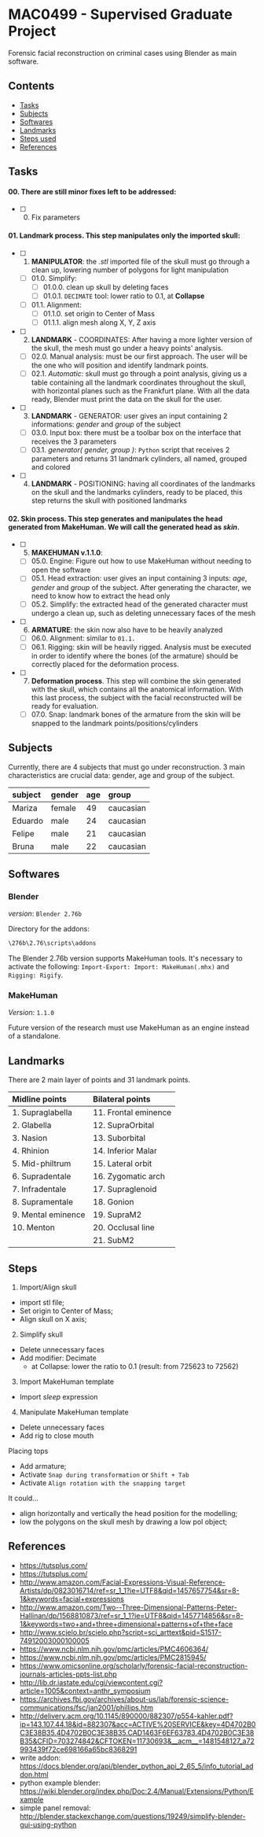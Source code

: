 # MAC0499 - Supervised Graduate Project

Forensic facial reconstruction on criminal cases using Blender as main software.

## Contents

* [Tasks](#todo)
* [Subjects](#subjects)
* [Softwares](#softwares)
* [Landmarks](#landmarks)
* [Steps used](#steps)
* [References](#references)

<a name="todo"></a>
## Tasks

#### 00. There are still minor fixes left to be addressed:

- [ ] 00. Fix parameters

#### 01. **Landmark process**. This step manipulates only the imported skull:

- [ ] 01. **MANIPULATOR**: the *.stl* imported file of the skull must go through a clean up, lowering number of polygons for light manipulation
  - [ ] 01.0. Simplify:
    - [ ] 01.0.0. clean up skull by deleting faces
    - [ ] 01.0.1. `DECIMATE` tool: lower ratio to 0.1, at **Collapse**
  - [ ] 01.1. Alignment:
    - [ ] 01.1.0. set origin to Center of Mass
    - [ ] 01.1.1. align mesh along X, Y, Z axis
- [ ] 02. **LANDMARK** - COORDINATES: After having a more lighter version of the skull, the mesh must go under a heavy points' analysis.
  - [ ] 02.0. Manual analysis: must be our first approach. The user will be the one who will position and identify landmark points.
  - [ ] 02.1. *Automatic*: skull must go through a point analysis, giving us a table containing all the landmark coordinates throughout the skull, with horizontal planes such as the Frankfurt plane. With all the data ready, Blender must print the data on the skull for the user.
- [ ] 03. **LANDMARK** - GENERATOR: user gives an input containing 2 informations: *gender* and *group* of the subject
  - [ ] 03.0. Input box: there must be a toolbar box on the interface that receives the 3 parameters
  - [ ] 03.1. *generator( gender, group )*: `Python` script that receives 2 parameters and returns 31 landmark cylinders, all named, grouped and colored
- [ ] 04. **LANDMARK** - POSITIONING: having all coordinates of the landmarks on the skull and the landmarks cylinders, ready to be placed, this step returns the skull with positioned landmarks

#### 02. **Skin process**. This step generates and manipulates the head generated from MakeHuman. We will call the generated head as *skin*.

- [ ] 05. **MAKEHUMAN v.1.1.0**:
  - [ ] 05.0. Engine: Figure out how to use MakeHuman without needing to open the software
  - [ ] 05.1. Head extraction: user gives an input containing 3 inputs: *age*, *gender* and *group* of the subject. After generating the character, we need to know how to extract the head only
  - [ ] 05.2. Simplify: the extracted head of the generated character must undergo a clean up, such as deleting unnecessary faces of the mesh
- [ ] 06. **ARMATURE**: the skin now also have to be heavily analyzed
  - [ ] 06.0. Alignment: similar to `01.1.`
  - [ ] 06.1. Rigging: skin will be heavily rigged. Analysis must be executed in order to identify where the bones (of the armature) should be correctly placed for the deformation process.
- [ ] 07. **Deformation process**. This step will combine the skin generated with the skull, which contains all the anatomical information. With this last process, the subject with the facial reconstructed will be ready for evaluation.
  - [ ] 07.0. Snap: landmark bones of the armature from the skin will be snapped to the landmark points/positions/cylinders

<a name="subjects"></a>
## Subjects

Currently, there are 4 subjects that must go under reconstruction. 3 main characteristics are crucial data: gender, age and group of the subject.

| subject | gender  | age | group     |
|:--------|:--------|:----|:----------|
| Mariza  | female  | 49  | caucasian |
| Eduardo | male    | 24  | caucasian |
| Felipe  | male    | 21  | caucasian | *
| Bruna   | male    | 22  | caucasian |


<a name="softwares"></a>
## Softwares

### Blender

*version*: `Blender 2.76b`

Directory for the addons:

```bash
\276b\2.76\scripts\addons
```

The Blender 2.76b version supports MakeHuman tools. It's necessary to activate the following: `Import-Export: Import: MakeHuman(.mhx)` and `Rigging: Rigify`.

### MakeHuman

*Version*: `1.1.0`

Future version of the research must use MakeHuman as an engine instead of a standalone.

<a name="landmarks"></a>
## Landmarks

There are 2 main layer of points and 31 landmark points.

| Midline points      | Bilateral points      |
|:--------------------|:----------------------|
| 1. Supraglabella    | 11. Frontal eminence  |
| 2. Glabella         | 12. SupraOrbital      |
| 3. Nasion           | 13. Suborbital        |
| 4. Rhinion          | 14. Inferior Malar    |
| 5. Mid-philtrum     | 15. Lateral orbit     |
| 6. Supradentale     | 16. Zygomatic arch    |
| 7. Infradentale     | 17. Supraglenoid      |
| 8. Supramentale     | 18. Gonion            |
| 9. Mental eminence  | 19. SupraM2           |
| 10. Menton          | 20. Occlusal line     |
|                     | 21. SubM2             |

<a name="steps"></a>
## Steps

1. Import/Align skull

* import stl file;
* Set origin to Center of Mass;
* Align skull on X axis;

2. Simplify skull

* Delete unnecessary faces
* Add modifier: Decimate
    * at Collapse: lower the ratio to 0.1 (result: from 725623 to 72562)

3. Import MakeHuman template

* Import *sleep* expression

4. Manipulate MakeHuman template

* Delete unnecessary faces
* Add rig to close mouth

Placing tops

* Add armature;
* Activate `Snap during transformation` or `Shift + Tab`
* Activate `Align rotation with the snapping target`

It could...

* align horizontally and vertically the head position for the modelling;
* low the polygons on the skull mesh by drawing a low pol object;


<a name="references"></a>
## References

* https://tutsplus.com/
* https://tutsplus.com/
* http://www.amazon.com/Facial-Expressions-Visual-Reference-Artists/dp/0823016714/ref=sr_1_1?ie=UTF8&qid=1457657754&sr=8-1&keywords=facial+expressions
* http://www.amazon.com/Two--Three-Dimensional-Patterns-Peter-Hallinan/dp/1568810873/ref=sr_1_1?ie=UTF8&qid=1457714856&sr=8-1&keywords=two+and+three+dimensional+patterns+of+the+face
* http://www.scielo.br/scielo.php?script=sci_arttext&pid=S1517-74912003000100005
* https://www.ncbi.nlm.nih.gov/pmc/articles/PMC4606364/
* https://www.ncbi.nlm.nih.gov/pmc/articles/PMC2815945/
* https://www.omicsonline.org/scholarly/forensic-facial-reconstruction-journals-articles-ppts-list.php
* http://lib.dr.iastate.edu/cgi/viewcontent.cgi?article=1005&context=anthr_symposium
* https://archives.fbi.gov/archives/about-us/lab/forensic-science-communications/fsc/jan2001/phillips.htm
* http://delivery.acm.org/10.1145/890000/882307/p554-kahler.pdf?ip=143.107.44.18&id=882307&acc=ACTIVE%20SERVICE&key=4D4702B0C3E38B35.4D4702B0C3E38B35.CAD1463F6EF63783.4D4702B0C3E38B35&CFID=703274842&CFTOKEN=11730693&__acm__=1481548127_a72993439f72ce698166a65bc8368291
* write addon: https://docs.blender.org/api/blender_python_api_2_65_5/info_tutorial_addon.html
* python example blender: https://wiki.blender.org/index.php/Doc:2.4/Manual/Extensions/Python/Example
* simple panel removal: http://blender.stackexchange.com/questions/19249/simplify-blender-gui-using-python
